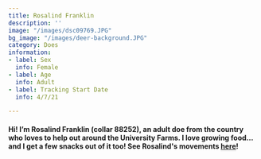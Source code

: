 ```yaml
---
title: Rosalind Franklin
description: ''
image: "/images/dsc09769.JPG"
bg_image: "/images/deer-background.JPG"
category: Does
information:
- label: Sex
  info: Female
- label: Age
  info: Adult
- label: Tracking Start Date
  info: 4/7/21

---
```

#### Hi! I’m Rosalind Franklin (collar 88252), an adult doe from the country who loves to help out around the University Farms. I love growing food... and I get a few snacks out of it too! See Rosalind's movements [here](ID_88252.html "Rosalind")!